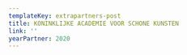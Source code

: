 ```yaml
---
templateKey: extrapartners-post
title: KONINKLIJKE ACADEMIE VOOR SCHONE KUNSTEN
link: ''
yearPartner: 2020
---
```

